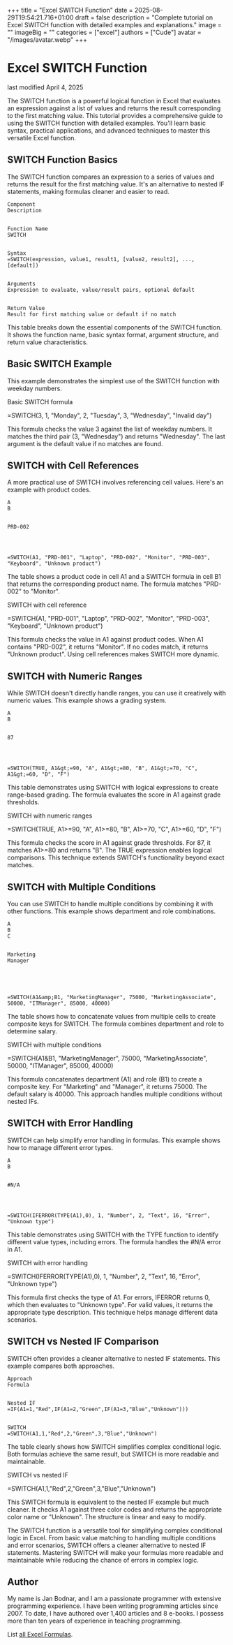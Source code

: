 +++
title = "Excel SWITCH Function"
date = 2025-08-29T19:54:21.716+01:00
draft = false
description = "Complete tutorial on Excel SWITCH function with detailed examples and explanations."
image = ""
imageBig = ""
categories = ["excel"]
authors = ["Cude"]
avatar = "/images/avatar.webp"
+++

# Excel SWITCH Function

last modified April 4, 2025

The SWITCH function is a powerful logical function in Excel that 
evaluates an expression against a list of values and returns the result 
corresponding to the first matching value. This tutorial provides a 
comprehensive guide to using the SWITCH function with detailed 
examples. You'll learn basic syntax, practical applications, and advanced 
techniques to master this versatile Excel function.

## SWITCH Function Basics

The SWITCH function compares an expression to a series of values 
and returns the result for the first matching value. It's an alternative to 
nested IF statements, making formulas cleaner and easier to read.

  
    Component
    Description
  
  
    Function Name
    SWITCH
  
  
    Syntax
    =SWITCH(expression, value1, result1, [value2, result2], ..., [default])
  
  
    Arguments
    Expression to evaluate, value/result pairs, optional default
  
  
    Return Value
    Result for first matching value or default if no match
  

This table breaks down the essential components of the SWITCH
function. It shows the function name, basic syntax format, argument structure,
and return value characteristics.

## Basic SWITCH Example

This example demonstrates the simplest use of the SWITCH function with weekday 
numbers.

Basic SWITCH formula
  

=SWITCH(3, 1, "Monday", 2, "Tuesday", 3, "Wednesday", "Invalid day")

This formula checks the value 3 against the list of weekday numbers. It matches 
the third pair (3, "Wednesday") and returns "Wednesday". The last argument is 
the default value if no matches are found.

## SWITCH with Cell References

A more practical use of SWITCH involves referencing cell values. 
Here's an example with product codes.

  
    A
    B
  
  
    PRD-002
    
  
  
    
    =SWITCH(A1, "PRD-001", "Laptop", "PRD-002", "Monitor", "PRD-003", "Keyboard", "Unknown product")
  

The table shows a product code in cell A1 and a SWITCH formula in 
cell B1 that returns the corresponding product name. The formula matches 
"PRD-002" to "Monitor".

SWITCH with cell reference
  

=SWITCH(A1, "PRD-001", "Laptop", "PRD-002", "Monitor", "PRD-003", "Keyboard", "Unknown product")

This formula checks the value in A1 against product codes. When A1 contains 
"PRD-002", it returns "Monitor". If no codes match, it returns "Unknown 
product". Using cell references makes SWITCH more dynamic.

## SWITCH with Numeric Ranges

While SWITCH doesn't directly handle ranges, you can use it creatively with 
numeric values. This example shows a grading system.

  
    A
    B
  
  
    87
    
  
  
    
    =SWITCH(TRUE, A1&gt;=90, "A", A1&gt;=80, "B", A1&gt;=70, "C", A1&gt;=60, "D", "F")
  

This table demonstrates using SWITCH with logical expressions to 
create range-based grading. The formula evaluates the score in A1 against grade 
thresholds.

SWITCH with numeric ranges
  

=SWITCH(TRUE, A1&gt;=90, "A", A1&gt;=80, "B", A1&gt;=70, "C", A1&gt;=60, "D", "F")

This formula checks the score in A1 against grade thresholds. For 87, it 
matches A1&gt;=80 and returns "B". The TRUE expression enables logical 
comparisons. This technique extends SWITCH's functionality beyond exact matches.

## SWITCH with Multiple Conditions

You can use SWITCH to handle multiple conditions by combining it 
with other functions. This example shows department and role combinations.

  
    A
    B
    C
  
  
    Marketing
    Manager
    
  
  
    
    
    =SWITCH(A1&amp;B1, "MarketingManager", 75000, "MarketingAssociate", 50000, "ITManager", 85000, 40000)
  

The table shows how to concatenate values from multiple cells to create 
composite keys for SWITCH. The formula combines department and 
role to determine salary.

SWITCH with multiple conditions
  

=SWITCH(A1&amp;B1, "MarketingManager", 75000, "MarketingAssociate", 50000, "ITManager", 85000, 40000)

This formula concatenates department (A1) and role (B1) to create a composite 
key. For "Marketing" and "Manager", it returns 75000. The default salary is 
40000. This approach handles multiple conditions without nested IFs.

## SWITCH with Error Handling

SWITCH can help simplify error handling in formulas. This example 
shows how to manage different error types.

  
    A
    B
  
  
    #N/A
    
  
  
    
    =SWITCH(IFERROR(TYPE(A1),0), 1, "Number", 2, "Text", 16, "Error", "Unknown type")
  

This table demonstrates using SWITCH with the TYPE function to 
identify different value types, including errors. The formula handles the #N/A 
error in A1.

SWITCH with error handling
  

=SWITCH(IFERROR(TYPE(A1),0), 1, "Number", 2, "Text", 16, "Error", "Unknown type")

This formula first checks the type of A1. For errors, IFERROR returns 0, which 
then evaluates to "Unknown type". For valid values, it returns the appropriate 
type description. This technique helps manage different data scenarios.

## SWITCH vs Nested IF Comparison

SWITCH often provides a cleaner alternative to nested IF 
statements. This example compares both approaches.

  
    Approach
    Formula
  
  
    Nested IF
    =IF(A1=1,"Red",IF(A1=2,"Green",IF(A1=3,"Blue","Unknown")))
  
  
    SWITCH
    =SWITCH(A1,1,"Red",2,"Green",3,"Blue","Unknown")
  

The table clearly shows how SWITCH simplifies complex conditional 
logic. Both formulas achieve the same result, but SWITCH is more readable and 
maintainable.

SWITCH vs nested IF
  

=SWITCH(A1,1,"Red",2,"Green",3,"Blue","Unknown")

This SWITCH formula is equivalent to the nested IF example but 
much cleaner. It checks A1 against three color codes and returns the 
appropriate color name or "Unknown". The structure is linear and easy to 
modify.

The SWITCH function is a versatile tool for simplifying complex 
conditional logic in Excel. From basic value matching to handling multiple 
conditions and error scenarios, SWITCH offers a cleaner alternative to nested 
IF statements. Mastering SWITCH will make your formulas more readable and 
maintainable while reducing the chance of errors in complex logic.

## Author

My name is Jan Bodnar, and I am a passionate programmer with extensive
programming experience. I have been writing programming articles since 2007.
To date, I have authored over 1,400 articles and 8 e-books. I possess more
than ten years of experience in teaching programming.

List [all Excel Formulas](/all/#excel).